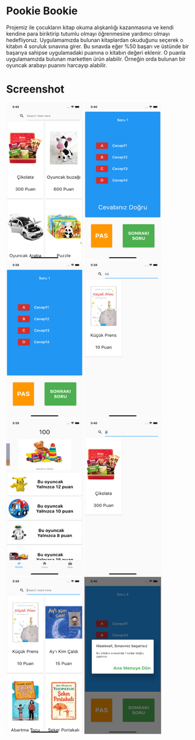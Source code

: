 # Pookie Bookie

Projemiz ile çocukların kitap okuma alışkanlığı kazanmasına  ve kendi kendine para biriktirip tutumlu olmayı öğrenmesine yardımcı olmayı hedefliyoruz. Uygulamamızda bulunan kitaplardan okuduğunu seçerek o kitabın 4 soruluk sınavına girer. Bu sınavda eğer %50 başarı ve üstünde bir başarıya sahipse uygulamadaki puanına o kitabın değeri eklenir. O puanla uygulamamızda bulunan marketten ürün alabilir. Örneğin orda bulunan bir oyuncak arabayı puanını harcayıp alabilir.

# Screenshot

<img src='https://github.com/burakJs/Pookie-Bookie/blob/master/Screenshot/simulator_screenshot_1CD4F8AC-FF85-45C2-8CEB-75570D93CA59.png' width="207" height="423">
<img src='https://github.com/burakJs/Pookie-Bookie/blob/master/Screenshot/simulator_screenshot_5AB34657-025E-429E-9163-4769DC481A0B.png' width="207" height="423">
<img src='https://github.com/burakJs/Pookie-Bookie/blob/master/Screenshot/simulator_screenshot_6AB16AFE-7CFF-48A0-B510-965F0B6D6494.png' width="207" height="423">
<img src='https://github.com/burakJs/Pookie-Bookie/blob/master/Screenshot/simulator_screenshot_716682B4-3173-4F96-902D-FE7F4C989B2B.png' width="207" height="423">
<img src='https://github.com/burakJs/Pookie-Bookie/blob/master/Screenshot/simulator_screenshot_B4163476-6A65-4932-9F82-4E4BEE6BCE69.png' width="207" height="423">
<img src='https://github.com/burakJs/Pookie-Bookie/blob/master/Screenshot/simulator_screenshot_CD59587B-9DF2-4796-9482-8276392AFE39.png' width="207" height="423">
<img src='https://github.com/burakJs/Pookie-Bookie/blob/master/Screenshot/simulator_screenshot_D378FED9-7B09-4E8E-831F-3201B811B0E2.png' width="207" height="423">
<img src='https://github.com/burakJs/Pookie-Bookie/blob/master/Screenshot/simulator_screenshot_DCB49493-B3F5-41F5-8391-9648A34C6E07.png' width="207" height="423">

